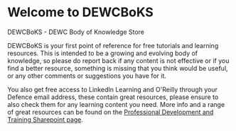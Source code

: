 # Welcome to DEWCBoKS

DEWCBoKS - DEWC Body of Knowledge Store

DEWCBoKS is your first point of reference for free tutorials and learning
resources. This is intended to be a growing and evolving body of knowledge, so
please do report back if any content is not effective or if you find a better
resource, something is missing that you think would be useful, or any other
comments or suggestions you have for it.

You also get free access to LinkedIn Learning and O'Reilly through your Defence
email address, these contain great resources, please ensure to also check them
for any learning content you need. More info and a range of great resources can
be found on the
[Professional Development and Training Sharepoint page](https://dewccorporate.sharepoint.com/sites/octo/SitePages/Professional-Development-and-Training.aspx).
